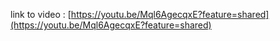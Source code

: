 link to video : [https://youtu.be/Mql6AgecqxE?feature=shared](https://youtu.be/Mql6AgecqxE?feature=shared)

